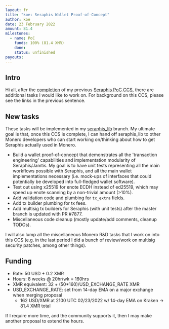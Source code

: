 ```yaml
---
layout: fr
title: "koe: Seraphis Wallet Proof-of-Concept"
author: koe
date: 23 February 2022
amount: 81.4
milestones:
  - name: PoC
    funds: 100% (81.4 XMR)
    done: 
    status: unfinished
payouts:
---
```


## Intro

Hi all, after the [completion](https://repo.getmonero.org/monero-project/ccs-proposals/-/merge_requests/256#note_15087) of my previous [Seraphis PoC CCS](https://repo.getmonero.org/monero-project/ccs-proposals/-/merge_requests/256), there are additional tasks I would like to work on. For background on this CCS, please see the links in the previous sentence.


## New tasks

These tasks will be implemented in my [seraphis_lib](https://github.com/UkoeHB/monero/tree/seraphis_lib) branch. My ultimate goal is that, once this CCS is complete, I can hand off seraphis_lib to other Monero developers who can start working on/thinking about how to get Seraphis actually used in Monero.

- Build a wallet proof-of-concept that demonstrates all the 'transaction engineering' capabilities and implementation modularity of Seraphis/Jamtis. My goal is to have unit tests representing all the main workflows possible with Seraphis, and all the main wallet implementations necessary (i.e. mock-ups of interfaces that could potentially be developed into full-fledged wallet software).
- Test out using x25519 for enote ECDH instead of ed25519, which may speed up enote scanning by a non-trivial amount (>10%).
- Add validation code and plumbing for `tx_extra` fields.
- Add tx builder plumbing for tx fees.
- Add multisig tx builders for Seraphis (with unit tests) after the master branch is updated with PR #7877.
- Miscellaneous code cleanup (mostly update/add comments, cleanup TODOs).

I will also lump all the miscellaneous Monero R&D tasks that I work on into this CCS (e.g. in the last period I did a bunch of review/work on multisig security patches, among other things).


## Funding

- Rate: 50 USD + 0.2 XMR
- Hours: 8 weeks @ 20hr/wk = 160hrs
- XMR equivalent: 32 + (50\*160)/USD\_EXCHANGE\_RATE XMR
- USD\_EXCHANGE\_RATE: set from 14-day EMA on a major exchange when merging proposal
  - 162 USD/XMR at 2100 UTC 02/23/2022 w/ 14-day EMA on Kraken -> 81.4 XMR total

If I require more time, and the community supports it, then I may make another proposal to extend the hours.
